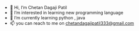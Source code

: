- 👋 Hi, I’m Chetan Dagaji Patil
- 👀 I’m interested in learning new programming language
- 🌱 I’m currently learning python , java
- 📫 you can reach to me on chetandagajipatil333@gmail.com

<!---
chetan7020/chetan7020 is a ✨ special ✨ repository because its `README.md` (this file) appears on your GitHub profile.
You can click the Preview link to take a look at your changes.
--->

